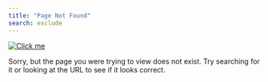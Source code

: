 ```yaml
---
title: "Page Not Found"
search: exclude
---  
```


[![Click me](http://img.youtube.com/vi/t3otBjVZzT0/0.jpg)](http://www.youtube.com/watch?v=t3otBjVZzT0 "Something went terrible wrong")

Sorry, but the page you were trying to view does not exist. Try searching for it or looking at the URL to see if it looks correct.
